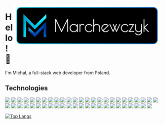   
[<img src="https://raw.githubusercontent.com/michalmarchewczyk/michalmarchewczyk/master/images/logotype.png" width="478" align="right"/>](https://marchewczyk.eu/)

# Hello!&nbsp;👋

I'm Michał, a full-stack web developer from Poland.

## Technologies

<img src="https://img.shields.io/badge/JavaScript-F7DF1E?style=for-the-badge&logo=javascript&logoColor=black" height="24"/> <img src="https://img.shields.io/badge/TypeScript-007ACC?style=for-the-badge&logo=typescript&logoColor=white" height="24"/> <img src="https://img.shields.io/badge/React-20232A?style=for-the-badge&logo=react&logoColor=61DAFB" height="24"/> <img src="https://img.shields.io/badge/Redux-593D88?style=for-the-badge&logo=redux&logoColor=white" height="24"/> <img src="https://img.shields.io/badge/next.js-000000?style=for-the-badge&logo=next-dot-js&logoColor=white" height="24"/> <img src="https://img.shields.io/badge/Gatsby-663399?style=for-the-badge&logo=gatsby&logoColor=white" height="24"/> <img src="https://img.shields.io/badge/Vue.js-35495E?style=for-the-badge&logo=vue-dot-js&logoColor=4FC08D" height="24"/> <img src="https://img.shields.io/badge/nuxt.js-00C58E?style=for-the-badge&logo=nuxt-dot-js&logoColor=white" height="24"/> <img src="https://img.shields.io/badge/Angular-DD0031?style=for-the-badge&logo=angular&logoColor=white" height="24"/> <img src="https://img.shields.io/badge/Svelte-4A4A55?style=for-the-badge&logo=svelte&logoColor=FF3E00" height="24"/> <img src="https://img.shields.io/badge/jQuery-0769AD?style=for-the-badge&logo=jquery&logoColor=white" height="24"/> <img src="https://img.shields.io/badge/HTML5-E34F26?style=for-the-badge&logo=html5&logoColor=white" height="24"/> <img src="https://img.shields.io/badge/CSS3-1572B6?style=for-the-badge&logo=css3&logoColor=white" height="24"/> <img src="https://img.shields.io/badge/Sass-CC6699?style=for-the-badge&logo=sass&logoColor=white" height="24"/> <img src="https://img.shields.io/badge/Bootstrap-563D7C?style=for-the-badge&logo=bootstrap&logoColor=white" height="24"/> <img src="https://img.shields.io/badge/Tailwind_CSS-38B2AC?style=for-the-badge&logo=tailwind-css&logoColor=white" height="24"/> <img src="https://img.shields.io/badge/Material--UI-0081CB?style=for-the-badge&logo=material-ui&logoColor=white" height="24"/> <img src="https://img.shields.io/badge/Markdown-000000?style=for-the-badge&logo=markdown&logoColor=white" height="24"/> <img src="https://img.shields.io/badge/Node.js-43853D?style=for-the-badge&logo=node-dot-js&logoColor=white" height="24"/> <img src="https://img.shields.io/badge/npm-CB3837?style=for-the-badge&logo=npm&logoColor=white" height="24"/> <img src="https://img.shields.io/badge/webpack%20-%238DD6F9.svg?&style=for-the-badge&logo=webpack&logoColor=black"  height="24"/> <img src="https://img.shields.io/badge/Express.js-000000?style=for-the-badge&logo=express&logoColor=white" height="24"/> <img src="https://img.shields.io/badge/Jest-C21325?style=for-the-badge&logo=jest&logoColor=white" height="24"/> <img src="https://img.shields.io/badge/Electron-2B2E3A?style=for-the-badge&logo=electron&logoColor=9FEAF9" height="24"/> <img src="https://img.shields.io/badge/GraphQl-E10098?style=for-the-badge&logo=graphql&logoColor=white" height="24"/> <img src="https://img.shields.io/badge/Nginx-009639?style=for-the-badge&logo=nginx&logoColor=white" height="24"/> <img src="https://img.shields.io/badge/apache%20-%23D42029.svg?&style=for-the-badge&logo=apache&logoColor=white" height="24"/> <img src="https://img.shields.io/badge/MySQL-00000F?style=for-the-badge&logo=mysql&logoColor=white" height="24"/> <img src="https://img.shields.io/badge/PostgreSQL-316192?style=for-the-badge&logo=postgresql&logoColor=white" height="24"/> <img src="https://img.shields.io/badge/MariaDB-003545?style=for-the-badge&logo=mariadb&logoColor=white" height="24"/> <img src="https://img.shields.io/badge/SQLite-07405E?style=for-the-badge&logo=sqlite&logoColor=white" height="24"/> <img src="https://img.shields.io/badge/MongoDB-4EA94B?style=for-the-badge&logo=mongodb&logoColor=white" height="24"/> <img src="https://img.shields.io/badge/redis-%23DD0031.svg?&style=for-the-badge&logo=redis&logoColor=white" height="24"/> <img src="https://img.shields.io/badge/firebase-ffca28?style=for-the-badge&logo=firebase&logoColor=black" height="24"/> <img src="https://img.shields.io/badge/Google_Cloud-4285F4?style=for-the-badge&logo=google-cloud&logoColor=white" height="24"/> <img src="https://img.shields.io/badge/Heroku-430098?style=for-the-badge&logo=heroku&logoColor=white" height="24"/> <img src="https://img.shields.io/badge/Netlify-00C7B7?style=for-the-badge&logo=netlify&logoColor=white" height="24"/> <img src="https://img.shields.io/badge/PHP-777BB4?style=for-the-badge&logo=php&logoColor=white" height="24"/> <img src="https://img.shields.io/badge/Python-3776AB?style=for-the-badge&logo=python&logoColor=white" height="24"/> <img src="https://img.shields.io/badge/Jupyter-F37626.svg?&style=for-the-badge&logo=Jupyter&logoColor=white" height="24"/> <img src="https://img.shields.io/badge/conda-342B029.svg?&style=for-the-badge&logo=anaconda&logoColor=white" height="24"/> <img src="https://img.shields.io/badge/Flask-000000?style=for-the-badge&logo=flask&logoColor=white" height="24"/> <img src="https://img.shields.io/badge/Django-092E20?style=for-the-badge&logo=django&logoColor=white" height="24"/> <img src="https://img.shields.io/badge/numpy%20-%23013243.svg?&style=for-the-badge&logo=numpy&logoColor=white"  height="24"/> <img src="https://img.shields.io/badge/Git-F05032?style=for-the-badge&logo=git&logoColor=white" height="24"/> <img src="https://img.shields.io/badge/Docker-2CA5E0?style=for-the-badge&logo=docker&logoColor=white" height="24"/> <img src="https://img.shields.io/badge/Figma-F24E1E?style=for-the-badge&logo=figma&logoColor=white" height="24"/> <img src="https://img.shields.io/badge/Adobe%20XD-FF61F6?style=for-the-badge&logo=Adobe%20XD&logoColor=white" height="24"/> <img src="https://img.shields.io/badge/blender%20-%23F5792A.svg?&style=for-the-badge&logo=blender&logoColor=white" height="24"/>






[![Top Langs](https://github-readme-stats.michalmarchewczyk.vercel.app/api/top-langs/?username=michalmarchewczyk&layout=compact&bg_color=000000&title_color=ffffff&text_color=ffffff&langs_count=6&border_width=3&border_color=50,00DCFA,0064C8)](https://github.com/anuraghazra/github-readme-stats)
